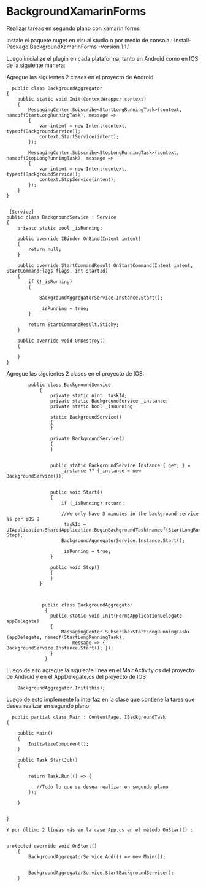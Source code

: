 # BackgroundXamarinForms
Realizar tareas en segundo plano con xamarin forms

Instale el paquete nuget en visual studio o por medio de consola : Install-Package BackgroundXamarinForms -Version 1.1.1

Luego inicialize el plugin en cada plataforma, tanto en Android como en IOS de la siguiente manera:

Agregue las siguientes 2 clases  en el proyecto de Android 


      public class BackgroundAggregator
    {
        public static void Init(ContextWrapper context)
        {
            MessagingCenter.Subscribe<StartLongRunningTask>(context, nameof(StartLongRunningTask), message =>
            {
                var intent = new Intent(context, typeof(BackgroundService));
                context.StartService(intent);
            });

            MessagingCenter.Subscribe<StopLongRunningTask>(context, nameof(StopLongRunningTask), message =>
            {
                var intent = new Intent(context, typeof(BackgroundService));
                context.StopService(intent);
            });
        }
    }
    
    
     [Service]
    public class BackgroundService : Service
    {
        private static bool _isRunning;

        public override IBinder OnBind(Intent intent)
        {
            return null;
        }

        public override StartCommandResult OnStartCommand(Intent intent, StartCommandFlags flags, int startId)
        {
            if (!_isRunning)
            {

                BackgroundAggregatorService.Instance.Start();

                _isRunning = true;
            }

            return StartCommandResult.Sticky;
        }

        public override void OnDestroy()
        {
            
        }
    }
    
Agregue las siguientes 2 clases en el proyecto de IOS:

            public class BackgroundService
                {
                    private static nint _taskId;
                    private static BackgroundService _instance;
                    private static bool _isRunning;

                    static BackgroundService()
                    {
                    }

                    private BackgroundService()
                    {
                    }


                    public static BackgroundService Instance { get; } =
                        _instance ?? (_instance = new BackgroundService());


                    public void Start()
                    {
                        if (_isRunning) return;

                        //We only have 3 minutes in the background service as per iOS 9
                        _taskId = UIApplication.SharedApplication.BeginBackgroundTask(nameof(StartLongRunningTask), Stop);
                        BackgroundAggregatorService.Instance.Start();

                        _isRunning = true;
                    }

                    public void Stop()
                    {
                    }
                }
                
                
                
                 public class BackgroundAggregator
                  {
                    public static void Init(FormsApplicationDelegate appDelegate)
                    {
                        MessagingCenter.Subscribe<StartLongRunningTask>(appDelegate, nameof(StartLongRunningTask),
                            message => { BackgroundService.Instance.Start(); });
                    }
                  }
    
    
Luego de eso agregue la siguiente línea en el MainActivity.cs del proyecto de Android y en el AppDelegate.cs del proyecto de IOS:
    
        BackgroundAggregator.Init(this);
    
Luego de esto implemente la interfaz en la clase   que contiene la tarea que desea realizar en segundo plano:
    
    
      public partial class Main : ContentPage, IBackgroundTask
    {
        
        public Main()
        {
            InitializeComponent();
        }

        public Task StartJob()
        {

            return Task.Run(() => {

               //Todo lo que se desea realizar en segundo plano
            });

        }


    }
    
    Y por último 2 líneas más en la case App.cs en el método OnStart() :
    
    
    protected override void OnStart()
        {
            BackgroundAggregatorService.Add(() => new Main());

           
            BackgroundAggregatorService.StartBackgroundService();
        }
    
    
    
